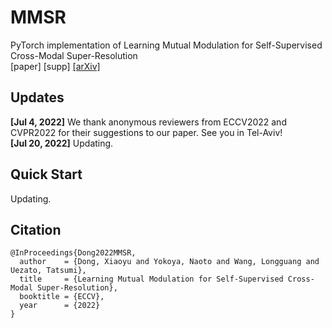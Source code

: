 # MMSR
PyTorch implementation of Learning Mutual Modulation for Self-Supervised Cross-Modal Super-Resolution  
[paper] [supp] [[arXiv]](https://arxiv.org/abs/2207.09156)


## Updates
**[Jul 4, 2022]** We thank anonymous reviewers from ECCV2022 and CVPR2022 for their suggestions to our paper. See you in Tel-Aviv!  
**[Jul 20, 2022]** Updating. 


## Quick Start
Updating.


## Citation
```
@InProceedings{Dong2022MMSR,
  author    = {Dong, Xiaoyu and Yokoya, Naoto and Wang, Longguang and Uezato, Tatsumi},
  title     = {Learning Mutual Modulation for Self-Supervised Cross-Modal Super-Resolution},
  booktitle = {ECCV},
  year      = {2022}
}
```

